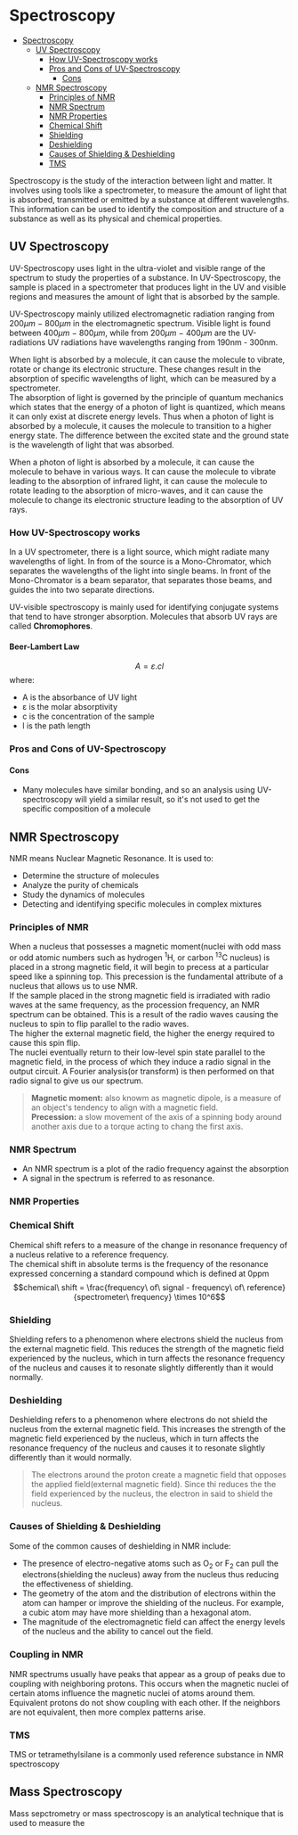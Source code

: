 # Spectroscopy

<!--toc:start-->
- [Spectroscopy](#spectroscopy)
  - [UV Spectroscopy](#uv-spectroscopy)
    - [How UV-Spectroscopy works](#how-uv-spectroscopy-works)
    - [Pros and Cons of UV-Spectroscopy](#pros-and-cons-of-uv-spectroscopy)
      - [Cons](#cons)
  - [NMR Spectroscopy](#nmr-spectroscopy)
    - [Principles of NMR](#principles-of-nmr)
    - [NMR Spectrum](#nmr-spectrum)
    - [NMR Properties](#nmr-properties)
    - [Chemical Shift](#chemical-shift)
    - [Shielding](#shielding)
    - [Deshielding](#deshielding)
    - [Causes of Shielding & Deshielding](#causes-of-shielding-deshielding)
    - [TMS](#tms)
<!--toc:end-->

Spectroscopy is the study of the interaction between light and matter. It involves using tools like a spectrometer,
to measure the amount of light that is absorbed, transmitted or emitted by a substance at different wavelengths. This
information can be used to identify the composition and structure of a substance as well as its physical and chemical
properties.

## UV Spectroscopy
UV-Spectroscopy uses light in the ultra-violet and visible range of the spectrum to study the properties of a substance.
In UV-Spectroscopy, the sample is placed in a spectrometer that produces light in the UV and visible regions and measures
the amount of light that is absorbed by the sample.  

UV-Spectroscopy mainly utilized electromagnetic radiation ranging from $200\mu m\ -\ 800\mu m$ in the electromagnetic
spectrum. Visible light is found between $400\mu m\ -\ 800\mu m$, while from $200\mu m\ -\ 400\mu m$ are the UV-radiations
UV radiations have wavelengths ranging from 190nm - 300nm.

When light is absorbed by a molecule, it can cause the molecule to vibrate, rotate or change its electronic structure.
These changes result in the absorption of specific wavelengths of light, which can be measured by a spectrometer.  
The absorption of light is governed by the principle of quantum mechanics which states that the energy of a photon of light
is quantized, which means it can only exist at discrete energy levels. Thus when a photon of light is absorbed by a
molecule, it causes the molecule to transition to a higher energy state. The difference between the excited state and the
ground state is the wavelength of light that was absorbed.  

When a photon of light is absorbed by a molecule, it can cause the molecule to behave in various ways. It can cause the
molecule to vibrate leading to the absorption of infrared light, it can cause the molecule to rotate leading to the
absorption of micro-waves, and it can cause the molecule to change its electronic structure leading to the absorption of UV rays.

### How UV-Spectroscopy works
In a UV spectrometer, there is a light source, which might radiate many wavelengths of light. In from of the source is a
Mono-Chromator, which separates the wavelengths of the light into single beams. In front of the Mono-Chromator is a beam 
separator, that separates those beams, and guides the into two separate directions.  

UV-visible spectroscopy is mainly used for identifying conjugate systems that tend to have stronger absorption.
Molecules that absorb UV rays are called **Chromophores**.

#### Beer-Lambert Law
$$A = ε.cl$$
where:
* A is the absorbance of UV light
* ε is the molar absorptivity
* c is the concentration of the sample
* l is the path length

### Pros and Cons of UV-Spectroscopy
#### Cons
* Many molecules have similar bonding, and so an analysis using UV-spectroscopy will yield a similar result, so it's not used
to get the specific composition of a molecule

## NMR Spectroscopy
NMR means Nuclear Magnetic Resonance. It is used to:
* Determine the structure of molecules
* Analyze the purity of chemicals
* Study the dynamics of molecules
* Detecting and identifying specific molecules in complex mixtures

### Principles of NMR
When a nucleus that possesses a magnetic moment(nuclei with odd mass or odd atomic numbers such as hydrogen $^1$H, or carbon $^{13}$C
nucleus) is placed in a strong
magnetic field, it will begin to precess at a particular speed like a spinning top. This precession is the fundamental
attribute of a nucleus that allows us to use NMR.  
If the sample placed in the strong magnetic field is irradiated with radio waves at the same frequency, as the procession
frequency, an NMR spectrum can be obtained. This is a result of the radio waves causing the nucleus to spin to flip
parallel to the radio waves.  
The higher the external magnetic field, the higher the energy required to cause this spin flip.  
The nuclei eventually return to their low-level spin state parallel to the magnetic field, in the process of which they
induce a radio signal in the output circuit. A Fourier analysis(or transform) is then performed on that radio signal to give us
our spectrum.
> **Magnetic moment:** also knowm as magnetic dipole, is a measure of an object's tendency to align with a magnetic field.  
> **Precession:** a slow movement of the axis of a spinning body around another axis due to a torque acting to chang the first axis.

### NMR Spectrum
* An NMR spectrum is a plot of the radio frequency against the absorption
* A signal in the spectrum is referred to as resonance.

### NMR Properties
### Chemical Shift
Chemical shift refers to a measure of the change in resonance frequency of a nucleus relative to a reference frequency.  
The chemical shift in absolute terms is the frequency of the resonance expressed concerning a standard compound which 
is defined at 0ppm
$$chemical\ shift = \frac{frequency\ of\ signal - frequency\ of\ reference}{spectrometer\ frequency} \times 10^6$$

### Shielding
Shielding refers to a phenomenon where electrons shield the nucleus from the external magnetic field. This reduces the
strength of the magnetic field experienced by the nucleus, which in turn affects the resonance frequency of the nucleus
and causes it to resonate slightly differently than it would normally.

### Deshielding
Deshielding refers to a phenomenon where electrons do not shield the nucleus from the external magnetic field. This increases
the strength of the magnetic field experienced by the nucleus, which in turn affects the resonance frequency of the nucleus
and causes it to resonate slightly differently than it would normally.

> The electrons around the proton create a magnetic field that opposes the applied field(external magnetic field). Since
thi reduces the the field experienced by the nucleus, the electron in said to shield the nucleus.

### Causes of Shielding & Deshielding
Some of the common causes of deshielding in NMR include:
* The presence of electro-negative atoms such as O$_2$ or F$_2$ can pull the electrons(shielding the nucleus) away
  from the nucleus thus reducing the effectiveness of shielding.
* The geometry of the atom and the distribution of electrons within the atom can hamper or improve the shielding of the nucleus.
  For example, a cubic atom may have more shielding than a hexagonal atom.
* The magnitude of the electromagnetic field can affect the energy levels of the nucleus and the ability to cancel out the
  field.

### Coupling in NMR
NMR spectrums usually have peaks that appear as a group of peaks due to coupling with neighboring protons. This occurs when the
magnetic nuclei of certain atoms influence the magnetic nuclei of atoms around them.  
Equivalent protons do not show coupling with each other. If the neighbors are not equivalent, then more complex patterns arise.

### TMS
TMS or tetramethylsilane is a commonly used reference substance in NMR spectroscopy

## Mass Spectroscopy
Mass sepctrometry or mass spectroscopy is an analytical technique that is used to measure the 
